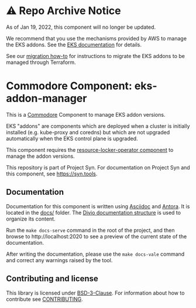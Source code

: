 # ⚠️  Repo Archive Notice

As of Jan 19, 2022, this component will no longer be updated.

We recommend that you use the mechanisms provided by AWS to manage the EKS addons.
See the [EKS documentation](https://docs.aws.amazon.com/eks/latest/userguide/eks-add-ons.html) for details.

See our [migration how-to](./docs/modules/ROOT/pages/how-tos/migrate-to-eks-add-ons.adoc) for instructions to migrate the EKS addons to be managed through Terraform.

# Commodore Component: eks-addon-manager

This is a [Commodore][commodore] Component to manage EKS addon versions.

EKS "addons" are components which are deployed when a cluster is initially installed (e.g.  kube-proxy and coredns) but which are not upgraded automatically when the EKS control plane is upgraded.

This component requires the [resource-locker-operator component] to manage the addon versions.

This repository is part of Project Syn.
For documentation on Project Syn and this component, see https://syn.tools.

## Documentation

Documentation for this component is written using [Asciidoc][asciidoc] and [Antora][antora].
It is located in the [docs/](docs) folder.
The [Divio documentation structure](https://documentation.divio.com/) is used to organize its content.

Run the `make docs-serve` command in the root of the project, and then browse to http://localhost:2020 to see a preview of the current state of the documentation.

After writing the documentation, please use the `make docs-vale` command and correct any warnings raised by the tool.

## Contributing and license

This library is licensed under [BSD-3-Clause](LICENSE).
For information about how to contribute see [CONTRIBUTING](CONTRIBUTING.md).

[commodore]: https://docs.syn.tools/commodore/index.html
[asciidoc]: https://asciidoctor.org/
[antora]: https://antora.org/
[resource-locker-operator component]: https://github.com/projectsyn/component-resource-locker
